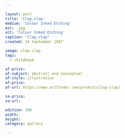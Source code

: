 ```yaml
---

layout: post
title: 'Clap,clap'
medium: 'Colour Inked Etching'
ext: .jpg
alt: 'Colour Inked Etching'
caption: "Clap,clap"
created: 14 September 1997'

image: clap-clap
tags:
  - childhood

af-price:
af-subject: abstract and conceptual
af-style: illustrative
af-price:
af-url: https://www.artfinder.com/product/clap-clap/

sa-price:
sa-url:

edition: 100
width:
height:
category: gallery

---
```

